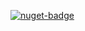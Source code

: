 [![nuget-badge](https://img.shields.io/badge/nuget-active-blue.svg)](https://www.nuget.org/packages/NequeoOAuth)
